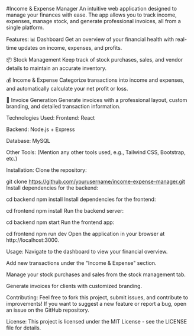 #Income & Expense Manager
An intuitive web application designed to manage your finances with ease. The app allows you to track income, expenses, manage stock, and generate professional invoices, all from a single platform.

Features:
📊 Dashboard
Get an overview of your financial health with real-time updates on income, expenses, and profits.

📦 Stock Management
Keep track of stock purchases, sales, and vendor details to maintain an accurate inventory.

💰 Income & Expense
Categorize transactions into income and expenses, and automatically calculate your net profit or loss.

🧾 Invoice Generation
Generate invoices with a professional layout, custom branding, and detailed transaction information.

Technologies Used:
Frontend: React

Backend: Node.js + Express

Database: MySQL

Other Tools: (Mention any other tools used, e.g., Tailwind CSS, Bootstrap, etc.)

Installation:
Clone the repository:


git clone https://github.com/yourusername/income-expense-manager.git
Install dependencies for the backend:


cd backend
npm install
Install dependencies for the frontend:


cd frontend
npm install
Run the backend server:

cd backend
npm start
Run the frontend app:


cd frontend
npm run dev
Open the application in your browser at http://localhost:3000.

Usage:
Navigate to the dashboard to view your financial overview.

Add new transactions under the "Income & Expense" section.

Manage your stock purchases and sales from the stock management tab.

Generate invoices for clients with customized branding.

Contributing:
Feel free to fork this project, submit issues, and contribute to improvements! If you want to suggest a new feature or report a bug, open an issue on the GitHub repository.

License:
This project is licensed under the MIT License - see the LICENSE file for details.
